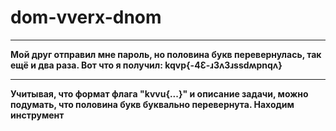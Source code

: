 # dom-vverx-dnom
<hr>
<b>Мой друг отправил мне пароль, но половина букв перевернулась, так ещё и два раза.
Вот что я получил:	kqvp{-4Ɛ-ɹ3ʌ3ɹssdʍpnqʌ}</b>
<hr>
<b>Учитывая, что формат флага "kvvu{...}" и описание задачи, можно подумать, что половина букв буквально перевернута. Находим инструмент
